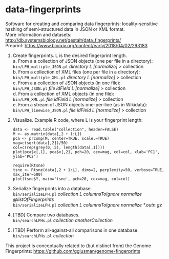 # data-fingerprints
Software for creating and comparing data fingerprints: locality-sensitive hashing of semi-structured data in JSON or XML format.  
More information and datasets: http://db.systemsbiology.net/gestalt/data_fingerprints/  
Preprint: https://www.biorxiv.org/content/early/2018/04/02/293183  

1. Create fingerprints. L is the desired fingerprint length.  
	a. From a a collection of JSON objects (one per file in a directory):  
	`bin/LPH_multiple_JSON.pl` _directory L [normalize]_ > collection  
	b. From a collection of XML files (one per file in a directory):  
	`bin/LPH_multiple_XML.pl` _directory L [normalize]_ > collection  
	c. From a a collection of JSON objects (in one file):  
	`bin/LPH_JSON.pl` _file idField L [normalize]_ > collection  
	d. From a collection of XML objects (in one file):  
	`bin/LPH_XML.pl` _file idField L [normalize]_ > collection  
	e. From a stream of JSON objects one-per-line (as in Wikidata):  
	`bin/LPH_linewise_JSON.pl` _file idField L [normalize]_ > collection

2. Visualize. Example R code, where L is your fingerprint length:  
	```
	data <- read.table("collection", header=FALSE)  
	M <- as.matrix(data[,2 + 1:L])  
	pca <- prcomp(M, center=TRUE, scale.=TRUE)  
	mag=c(sqrt(data[,2])/50)  
	col=c(rep(grey(0,.5), length(data[,1])))  
	plot(pca$x[,1], pca$x[,2], pch=20, cex=mag, col=col, xlab='PC1', ylab='PC2')
	
	require(Rtsne)
	tsne <- Rtsne(data[,2 + 1:L], dims=2, perplexity=50, verbose=TRUE, max_iter=500)
	plot(tsne$Y, main='tsne', pch=20, cex=mag, col=col)
	```

3. Serialize fingerprints into a database.  
	`bin/serializeLPH.pl` _collection L columnsToIgnore normalize @listOfFingerprints_  
	`bin/serializeLPH.pl` _collection L columnsToIgnore normalize *.outn.gz_

4. [TBD] Compare two databases.  
	`bin/searchLPHs.pl` _collection anotherCollection_

5. [TBD] Perform all-against-all comparisons in one database.  
	`bin/searchLPHs.pl` _collection_

This project is conceptually related to (but distinct from) the Genome Fingerprints: https://github.com/gglusman/genome-fingerprints

